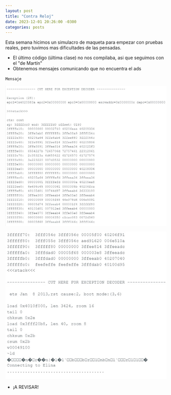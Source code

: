 ```yaml
---
layout: post
title: "Contra Reloj"
date: 2023-12-01 20:26:00 -0300
categories: posts
---
```


Esta semana hicimos un simulacro de maqueta para empezar con pruebas reales, pero tuvimos mas dificultades de las pensadas.
  -  El último código (última clase) no nos compilaba, asi que seguimos con el "de Martín"
  -  Obtenemos mensajes comunicando que no encuentra el ads

 `Mensaje`
 

![ads1](https://github.com/SisCom-PI2-2023-2/proyecto-plant-o-matic/blob/main/docs/assets/ads1.jpg)


![ads2](https://github.com/SisCom-PI2-2023-2/proyecto-plant-o-matic/blob/main/docs/assets/ads2.jpg)

  -   ¡A REVISAR!

 
